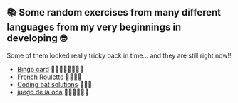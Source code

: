 ## 📚 Some random exercises from many different languages from my very beginnings in developing 🤓
Some of them looked really tricky back in time... and they are still right now!! 

- [Bingo card](https://github.com/jmiquis/ClassRoomExercises/tree/master/bingo%20card) 🤯🤯🤯🤯🤯🤯🤯🤯
- [French Roulette](https://github.com/jmiquis/ClassRoomExercises/tree/master/French%20roulette) 🤯🤯🤯🤯
- [Coding bat solutions](https://github.com/jmiquis/ClassRoomExercises/tree/master/CodingBat%20solutions) 🤯🤯🤯
- [juego de la oca](https://github.com/jmiquis/ClassRoomExercises/tree/master/JuegoOca) 🤯🤯🍝🍝🍝🍝 

